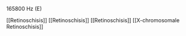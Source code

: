 165800 Hz (E)

[[Retinoschisis]]
[[Retinoschisis]]
[[Retinoschisis]]
[[X-chromosomale Retinoschisis]]